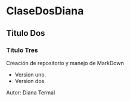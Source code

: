 # ClaseDosDiana
## Titulo Dos
### Titulo Tres
Creación de repositorio y manejo de MarkDown
- Version uno.
- Version dos.
  
Autor: Diana Termal
